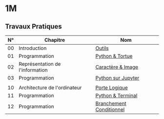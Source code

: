 # 1M

## Travaux Pratiques

| **N°** | **Chapitre**                    | **Nom**                                 |
| :----: | ------------------------------- | --------------------------------------- |
|   00   | Introduction                    | [Outils](1m/tp-00.md)                   |
|   01   | Programmation                   | [Python & Tortue](1m/tp-01.md)          |
|   02   | Représentation de l'information | [Caractère & Image](1m/tp-02.md)        |
|   03   | Programmation                   | [Python sur Jupyter](1m/tp-03.md)       |
|        |                                 |                                         |
|   10   | Architecture de l'ordinateur    | [Porte Logique](1m/tp-10.md)            |
|   11   | Programmation                   | [Python & Terminal](1m/tp-11.md)        |
|   12   | Programmation                   | [Branchement Conditionnel](1m/tp-12.md) |
